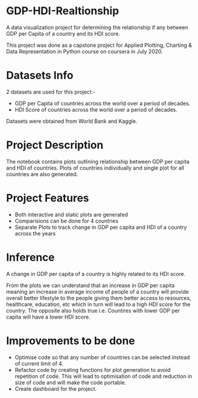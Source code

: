 # GDP-HDI-Realtionship
A data visualization project for determining the relationship if any between GDP per Capita of a country and its HDI score.

This project was done as a capstone project for Applied Plotting, Charting & Data Representation in Python course on coursera in July 2020. 

# Datasets Info
2 datasets are used for this project:-
- GDP per Capita of countries across the world over a period of decades.
- HDI Score of countries across the world over a period of decades.

Datasets were obtained from World Bank and Kaggle.

# Project Description
The notebook contains plots outlining relationship between GDP per capita and HDI of countries. Plots of countries individually and single plot for all countries are also generated.

# Project Features
- Both interactive and static plots are generated
- Comparisions can be done for 4 countries
- Separate Plots to track change in GDP per capita and HDI of a country across the years

# Inference 
A change in GDP per capita of a country is highly related to its HDI score. 

From the plots we can understand that an increase in GDP per capita meaning an increase in average income of people of a country will provide overall better lifestyle to the people giving them better access to resources, healthcare, education, etc which in turn will lead to a high HDI score for the country. The opposite also holds true i.e. Countires with lower GDP per capita will have a lower HDI score.

# Improvements to be done
- Optimise code so that any number of countries can be selected instead of current limit of 4.
- Refactor code by creating functions for plot generation to avoid repetition of code. This will lead to optimisation of code and reduction in size of code and will make the code portable.
- Create dashboard for the project.